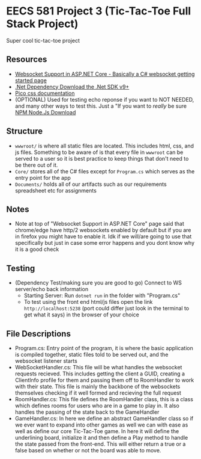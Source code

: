 # EECS 581 Project 3 (Tic-Tac-Toe Full Stack Project)

Super cool tic-tac-toe project

## Resources

- [Websocket Support in ASP.NET Core - Basically a C# websocket getting started page](https://learn.microsoft.com/en-us/aspnet/core/fundamentals/websockets?view=aspnetcore-9.0)
- [.Net Dependency Download the .Net SDK v9+](https://dotnet.microsoft.com/en-us/download/dotnet/9.0)
- [Pico css documentation](https://picocss.com/docs)
- (OPTIONAL) Used for testing echo reponse if you want to NOT NEEDED, and many other ways to test this. Just a "If you want to _really_ be sure [NPM Node.Js Download](https://nodejs.org/en/download)

## Structure

- `wwwroot/` is where all static files are located. This includes html, css, and js files. Something to be aware of is that every file in `wwwroot` can be served to a user so it is best practice to keep things that don't need to be there out of it.
- `Core/` stores all of the C# files except for `Program.cs` which serves as the entry point for the app
- `Documents/` holds all of our artifacts such as our requirements spreadsheet etc for assignments

## Notes

- Note at top of "Websocket Support in ASP.NET Core" page said that chrome/edge have http/2 websockets enabled by default but if you are in firefox you might have to enable it. Idk if we will/are going to use that specifically but just in case some error happens and you dont know why it is a good check

## Testing

- (Dependency Test/making sure you are good to go) Connect to WS server/echo back information
  - Starting Server: Run `dotnet run` in the folder with "Program.cs"
  - To test using the front end html/js files open the link `http://localhost:5238` (port could differ just look in the terminal to get what it says) in the browser of your choice

## File Descriptions

- Program.cs: Entry point of the program, it is where the basic application is compiled together, static files told to be served out, and the websocket listener starts
- WebSocketHandler.cs: This file will be what handles the websocket requests recieved. This includes getting the client a GUID, creating a ClientInfo profile for them and passing them off to RoomHandler to work with their state. This file is mainly the backbone of the websockets themselves checking if it well formed and recieving the full request
- RoomHandler.cs: This file defines the RoomHandler class, this is a class which defines rooms for users who are in a game to play in. It also handles the passing of the state back to the GameHandler
- GameHandler.cs: In here we define an abstract GameHandler class so if we ever want to expand into other games as well we can with ease as well as define our core Tic-Tac-Toe game. In here it will define the underlining board, initialize it and then define a Play method to handle the state passed from the front-end. This will either return a true or a false based on whether or not the board was able to move.
